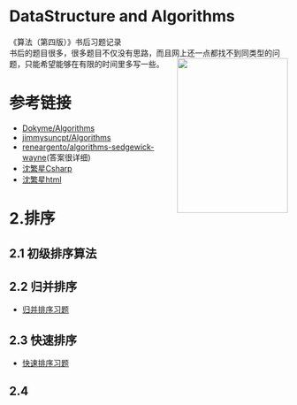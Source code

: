 # DataStructure and Algorithms

《算法（第四版）》书后习题记录  
书后的题目很多，很多题目不仅没有思路，而且网上还一点都找不到同类型的问题，只能希望能够在有限的时间里多写一些。
<a href="url"><img src="https://github.com/reneargento/algorithms-sedgewick-wayne/blob/master/resources/book_cover.png" align="right" height="280" width="200" ></a>
# 参考链接
- [Dokyme/Algorithms](https://github.com/Dokyme/algorithms_4th_exercises)
- [jimmysuncpt/Algorithms](https://github.com/jimmysuncpt/Algorithms)
- [reneargento/algorithms-sedgewick-wayne](https://github.com/reneargento/algorithms-sedgewick-wayne)(答案很详细)
- [沈繁星Csharp](https://github.com/ikesnowy/Algorithms-4th-Edition-in-Csharp)
- [沈繁星html](https://www.cnblogs.com/ikesnowy/p/9258128.html)

# 2.排序
## 2.1 初级排序算法

## 2.2 归并排序
- [归并排序习题](https://github.com/goffery-Gong/DateStructAndAlgorithms/blob/master/src/exe/Algorithms/Merge/Exe2_2_X.md)
## 2.3 快速排序
- [快速排序习题](https://github.com/goffery-Gong/DateStructAndAlgorithms/blob/master/src/exe/Algorithms/quick/QuickSortExe.md)
## 2.4 

